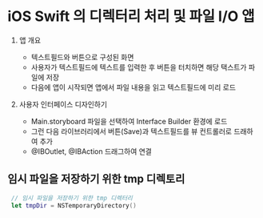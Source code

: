  # iOS Swift 의 디렉터리 처리 및 파일 I/O 앱
 
 1. 앱 개요
	- 텍스트필드와 버튼으로 구성된 화면
	- 사용자가 텍스트필드에 텍스트를 입력한 후 버튼을 터치하면 해당 택스트가 파일에 저장
	- 다음에 앱이 시작되면 앱에서 파일 내용을 읽고 텍스트필드에 미리 로드
 
 2. 사용자 인터페이스 디자인하기
	- Main.storyboard 파일을 선택하여 Interface Builder 환경에 로드
	- 그런 다음 라이브러리에서 버튼(Save)과 텍스트필드를 뷰 컨트롤러로 드래하여 추가
	- @IBOutlet, @IBAction 드래그하여 연결
	
## 임시 파일을 저장하기 위한 tmp 디렉토리

```swift
 // 임시 파일을 저장하기 위한 tmp 디렉터리
 let tmpDir = NSTemporaryDirectory()
```
